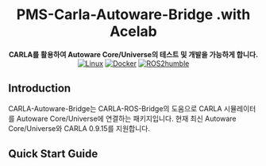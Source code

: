 <div align="center">

# PMS-Carla-Autoware-Bridge .with Acelab
**CARLA를 활용하여 Autoware Core/Universe의 테스트 및 개발을 가능하게 합니다.**
[![Linux](https://img.shields.io/badge/os-ubuntu22.04-blue.svg)](https://www.linux.org/)
[![Docker](https://badgen.net/badge/icon/docker?icon=docker&label)](https://www.docker.com/)
[![ROS2humble](https://img.shields.io/badge/ros2-humble-blue.svg)](https://docs.ros.org/en/humble/index.html)

</div>

## Introduction
CARLA-Autoware-Bridge는 CARLA-ROS-Bridge의 도움으로 CARLA 시뮬레이터를 Autoware Core/Universe에 연결하는 패키지입니다. 현재 최신 Autoware Core/Universe와 CARLA 0.9.15를 지원합니다.

## Quick Start Guide
